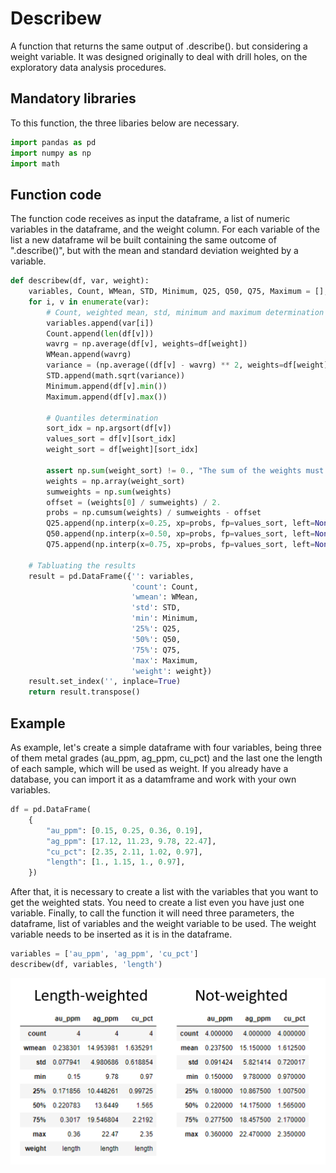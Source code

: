 # Describew
 A function that returns the same output of .describe(). but considering a weight variable.
 It was designed originally to deal with drill holes, on the exploratory data analysis procedures.
 
## Mandatory libraries
 To this function, the three libaries below are necessary.
```python
import pandas as pd
import numpy as np
import math
```
## Function code
 The function code receives as input the dataframe, a list of numeric variables in the dataframe, and the weight column.
 For each variable of the list a new dataframe wil be built containing the same outcome of ".describe()", but with the mean and standard deviation weighted by a variable.
```python
def describew(df, var, weight):
    variables, Count, WMean, STD, Minimum, Q25, Q50, Q75, Maximum = [], [], [], [], [], [], [], [], []
    for i, v in enumerate(var):
        # Count, weighted mean, std, minimum and maximum determination
        variables.append(var[i])
        Count.append(len(df[v]))
        wavrg = np.average(df[v], weights=df[weight])
        WMean.append(wavrg)
        variance = (np.average((df[v] - wavrg) ** 2, weights=df[weight]))
        STD.append(math.sqrt(variance))
        Minimum.append(df[v].min())
        Maximum.append(df[v].max())

        # Quantiles determination
        sort_idx = np.argsort(df[v])
        values_sort = df[v][sort_idx]
        weight_sort = df[weight][sort_idx]

        assert np.sum(weight_sort) != 0., "The sum of the weights must not equal zero"
        weights = np.array(weight_sort)
        sumweights = np.sum(weights)
        offset = (weights[0] / sumweights) / 2.
        probs = np.cumsum(weights) / sumweights - offset
        Q25.append(np.interp(x=0.25, xp=probs, fp=values_sort, left=None, right=None, period=None))
        Q50.append(np.interp(x=0.50, xp=probs, fp=values_sort, left=None, right=None, period=None))
        Q75.append(np.interp(x=0.75, xp=probs, fp=values_sort, left=None, right=None, period=None))

    # Tabluating the results
    result = pd.DataFrame({'': variables,
                           'count': Count,
                           'wmean': WMean,
                           'std': STD,
                           'min': Minimum,
                           '25%': Q25,
                           '50%': Q50,
                           '75%': Q75,
                           'max': Maximum,
                           'weight': weight})
    result.set_index('', inplace=True)
    return result.transpose()
```
## Example
As example, let's create a simple dataframe with four variables, being three of them metal grades (au_ppm, ag_ppm, cu_pct) and the last one the length of each sample, which will be used as weight.
If you already have a database, you can import it as a datamframe and work with your own variables.
```python
df = pd.DataFrame(
    {
        "au_ppm": [0.15, 0.25, 0.36, 0.19],
        "ag_ppm": [17.12, 11.23, 9.78, 22.47],
        "cu_pct": [2.35, 2.11, 1.02, 0.97],
        "length": [1., 1.15, 1., 0.97],
    })
```
After that, it is necessary to create a list with the variables that you want to get the weighted stats. You need to create a list even you have just one variable.
Finally, to call the function it will need three parameters, the dataframe, list of variables and the weight variable to be used. The weight variable needs to be inserted as it is in the dataframe. 
```python
variables = ['au_ppm', 'ag_ppm', 'cu_pct']
describew(df, variables, 'length')
```
![This is an image](describe_comparison.png)
